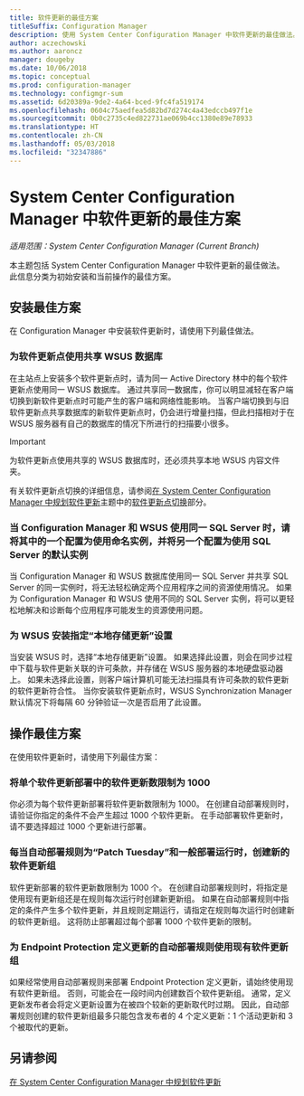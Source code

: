 ```yaml
---
title: 软件更新的最佳方案
titleSuffix: Configuration Manager
description: 使用 System Center Configuration Manager 中软件更新的最佳做法。
author: aczechowski
ms.author: aaroncz
manager: dougeby
ms.date: 10/06/2018
ms.topic: conceptual
ms.prod: configuration-manager
ms.technology: configmgr-sum
ms.assetid: 6d20389a-9de2-4a64-bced-9fc4fa519174
ms.openlocfilehash: 0604c75aedfea5d82bd7d274c4a43edccb497f1e
ms.sourcegitcommit: 0b0c2735c4ed822731ae069b4cc1380e89e78933
ms.translationtype: HT
ms.contentlocale: zh-CN
ms.lasthandoff: 05/03/2018
ms.locfileid: "32347886"
---
```

# <a name="best-practices-for-software-updates-in-system-center-configuration-manager"></a>System Center Configuration Manager 中软件更新的最佳方案

*适用范围：System Center Configuration Manager (Current Branch)*

本主题包括 System Center Configuration Manager 中软件更新的最佳做法。 此信息分类为初始安装和当前操作的最佳方案。  

## <a name="installation-best-practices"></a>安装最佳方案  
 在 Configuration Manager 中安装软件更新时，请使用下列最佳做法。  

### <a name="use-a-shared-wsus-database-for-software-update-points"></a>为软件更新点使用共享 WSUS 数据库  
 在主站点上安装多个软件更新点时，请为同一 Active Directory 林中的每个软件更新点使用同一 WSUS 数据库。 通过共享同一数据库，你可以明显减轻在客户端切换到新软件更新点时可能产生的客户端和网络性能影响。 当客户端切换到与旧软件更新点共享数据库的新软件更新点时，仍会进行增量扫描，但此扫描相对于在 WSUS 服务器有自己的数据库的情况下所进行的扫描要小很多。  

> [!IMPORTANT]  
>  为软件更新点使用共享的 WSUS 数据库时，还必须共享本地 WSUS 内容文件夹。  

 有关软件更新点切换的详细信息，请参阅[在 System Center Configuration Manager 中规划软件更新](../../sum/plan-design/plan-for-software-updates.md)主题中的[软件更新点切换](../../sum/plan-design/plan-for-software-updates.md#BKMK_SUPSwitching)部分。  

### <a name="when-configuration-manager-and-wsus-use-the-same-sql-server-configure-one-of-these-to-use-a-named-instance-and-the-other-to-use-the-default-instance-of-sql-server"></a>当 Configuration Manager 和 WSUS 使用同一 SQL Server 时，请将其中的一个配置为使用命名实例，并将另一个配置为使用 SQL Server 的默认实例  
 当 Configuration Manager 和 WSUS 数据库使用同一 SQL Server 并共享 SQL Server 的同一实例时，将无法轻松确定两个应用程序之间的资源使用情况。 如果为 Configuration Manager 和 WSUS 使用不同的 SQL Server 实例，将可以更轻松地解决和诊断每个应用程序可能发生的资源使用问题。  

### <a name="specify-the-store-updates-locally-setting-for-the-wsus-installation"></a>为 WSUS 安装指定“本地存储更新”设置  
 当安装 WSUS 时，选择“本地存储更新”设置。 如果选择此设置，则会在同步过程中下载与软件更新关联的许可条款，并存储在 WSUS 服务器的本地硬盘驱动器上。 如果未选择此设置，则客户端计算机可能无法扫描具有许可条款的软件更新的软件更新符合性。 当你安装软件更新点时，WSUS Synchronization Manager 默认情况下将每隔 60 分钟验证一次是否启用了此设置。  

## <a name="operational-best-practices"></a>操作最佳方案  
 在使用软件更新时，请使用下列最佳方案：  

### <a name="limit-software-updates-to-1000-in-a-single-software-update-deployment"></a>将单个软件更新部署中的软件更新数限制为 1000  
 你必须为每个软件更新部署将软件更新数限制为 1000。 在创建自动部署规则时，请验证你指定的条件不会产生超过 1000 个软件更新。 在手动部署软件更新时，请不要选择超过 1000 个更新进行部署。  

### <a name="create-a-new-software-update-group-each-time-an-automatic-deployment-rule-runs-for-patch-tuesday-and-for-general-deployment"></a>每当自动部署规则为“Patch Tuesday”和一般部署运行时，创建新的软件更新组  
 软件更新部署的软件更新数限制为 1000 个。 在创建自动部署规则时，将指定是使用现有更新组还是在规则每次运行时创建新更新组。 如果在自动部署规则中指定的条件产生多个软件更新，并且规则定期运行，请指定在规则每次运行时创建新的软件更新组。 这将防止部署超过每个部署 1000 个软件更新的限制。  

### <a name="use-an-existing-software-update-group-for-automatic-deployment-rules-for-endpoint-protection-definition-updates"></a>为 Endpoint Protection 定义更新的自动部署规则使用现有软件更新组  
 如果经常使用自动部署规则来部署 Endpoint Protection 定义更新，请始终使用现有软件更新组。 否则，可能会在一段时间内创建数百个软件更新组。 通常，定义更新发布者会将定义更新设置为在被四个较新的更新取代时过期。 因此，自动部署规则创建的软件更新组最多只能包含发布者的 4 个定义更新：1 个活动更新和 3 个被取代的更新。  

## <a name="see-also"></a>另请参阅  
 [在 System Center Configuration Manager 中规划软件更新](../../sum/plan-design/plan-for-software-updates.md)
